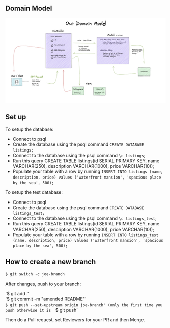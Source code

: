 ## Domain Model  


![alt text](image.png "Domain Model")

## Set up

To setup the database:

* Connect to psql
* Create the database using the psql command `CREATE DATABASE listings;`
* Connect to the database using the psql command `\c listings`;
* Run this query CREATE TABLE listings(id SERIAL PRIMARY KEY, name VARCHAR(250), description VARCHAR(1000), price VARCHAR(10));
* Populate your table with a row by running `INSERT INTO listings (name, description, price) values ('waterfront mansion', 'spacious place by the sea', 500);`

To setup the test database:

* Connect to psql
* Create the database using the psql command `CREATE DATABASE listings_test;`
* Connect to the database using the psql command `\c listings_test`;
* Run this query CREATE TABLE listings(id SERIAL PRIMARY KEY, name VARCHAR(250), description VARCHAR(1000), price VARCHAR(10));
* Populate your table with a row by running `INSERT INTO listings_test (name, description, price) values ('waterfront mansion', 'spacious place by the sea', 500);`

## How to create a new branch

`$ git switch -c joe-branch`

After changes, push to your branch:

 '$ git add .'  
 '$ git commit -m "amended README"'    
 `$ git push --set-upstream origin joe-branch' (only the first time you push otherwise it is 
 `$ git push`

 Then do a Pull request, set Reviewers for your PR and then Merge.  




